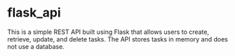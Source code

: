 # flask_api
This is a simple REST API built using Flask that allows users to create, retrieve, update, and delete tasks. The API stores tasks in memory and does not use a database.
